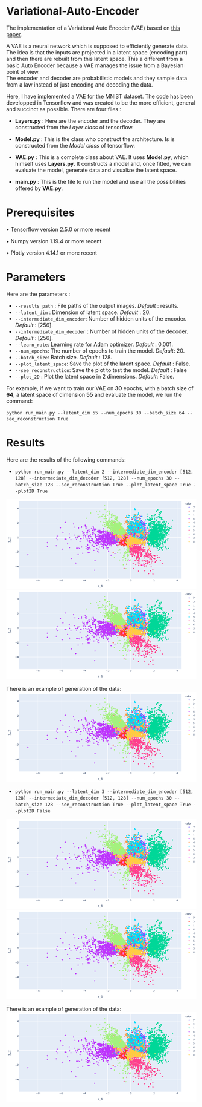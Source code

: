 # Variational-Auto-Encoder

The implementation of a Variational Auto Encoder (VAE) based on [this paper](https://arxiv.org/pdf/1312.6114.pdf).

A VAE is a neural network which is supposed to efficiently generate data. The idea is that the inputs are projected in a latent space (encoding part)
and then there are rebuilt from this latent space. This a different from a basic Auto Encoder because a VAE manages the issue from a Bayesian point of view.   
The encoder and decoder are probabilistic models and they sample data from a law instead of just encoding and decoding the data. 

Here, I have implemented a VAE for the MNIST dataset. The code has been developped in Tensorflow and was created to be the more efficient, general and succinct as possible. There are four files : 
- **Layers.py** : Here are the encoder and the decoder. They are constructed from the *Layer class* of tensorflow.

- **Model.py** : This is the class who construct the architecture. Is is constructed from the *Model class* of tensorflow.

- **VAE.py** : This is a complete class about VAE. It uses **Model.py**, which himself uses **Layers.py**. It constructs a model and, once fitted, we can evaluate the model, generate data and visualize the latent space.

- **main.py** : This is the file to run the model and use all the possibilities offered by **VAE.py**. 


# Prerequisites
• Tensorflow version 2.5.0 or more recent

• Numpy version 1.19.4 or more recent

• Plotly version 4.14.1 or more recent

# Parameters

Here are the parameters :
- `--results_path` : File paths of the output images. *Default* : results.
- `--latent_dim` : Dimension of latent space. *Default* : 20.
- `--intermediate_dim_encoder`: Number of hidden units of the encoder. *Default* : [256].
- `--intermediate_dim_decoder` : Number of hidden units of the decoder. *Default* : [256].
- `--learn_rate`: Learning rate for Adam optimizer. *Default* : 0.001.
- `--num_epochs`: The number of epochs to train the model. *Default*: 20.
- `--batch_size`: Batch size. *Default* : 128.
- `--plot_latent_space`: Save the plot of the latent space. *Default* : False.
- `--see_reconstruction`: Save the plot to test the model. *Default* : False 
- `--plot_2D` : Plot the latent space in 2 dimensions. *Default*: False.

For example, if we want to train our VAE on **30** epochs, with a batch size of **64**, a latent space of dimension **55** and evaluate the model, we run the command:
```
python run_main.py --latent_dim 55 --num_epochs 30 --batch_size 64 --see_reconstruction True
```

# Results
Here are the results of the following commands: 

- `python run_main.py --latent_dim 2 --intermediate_dim_encoder [512, 128] --intermediate_dim_decoder [512, 128] --num_epochs 30 --batch_size 128 --see_reconstruction True --plot_latent_space True --plot2D True`

![alt text](https://github.com/guipet/Variational-Auto-Encoder/blob/main/plots/espace_latent_2D.png)
![alt text](https://github.com/guipet/Variational-Auto-Encoder/blob/main/plots/espace_latent_2D.png)

There is an example of generation of the data:
![alt text](https://github.com/guipet/Variational-Auto-Encoder/blob/main/plots/espace_latent_2D.png)

- `python run_main.py --latent_dim 3 --intermediate_dim_encoder [512, 128] --intermediate_dim_decoder [512, 128] --num_epochs 30 --batch_size 128 --see_reconstruction True --plot_latent_space True --plot2D False`

![alt text](https://github.com/guipet/Variational-Auto-Encoder/blob/main/plots/espace_latent_2D.png)
![alt text](https://github.com/guipet/Variational-Auto-Encoder/blob/main/plots/espace_latent_2D.png)

There is an example of generation of the data:
![alt text](https://github.com/guipet/Variational-Auto-Encoder/blob/main/plots/espace_latent_2D.png)
